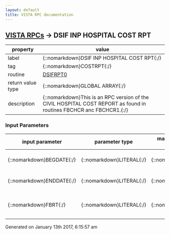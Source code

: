 ```yaml
---
layout: default
title: VISTA RPC documentation
---
```




## [VISTA RPCs](TableOfContent.md) &#8594; DSIF INP HOSPITAL COST RPT 

 property | value 
--- | --- 
 label | {::nomarkdown}DSIF INP HOSPITAL COST RPT{:/}
 tag | {::nomarkdown}COSTRPT{:/}
 routine | [DSIFRPT0](http://code.osehra.org/dox/Routine_DSIFRPT0_source.html)
 return value type | {::nomarkdown}GLOBAL ARRAY{:/}
 description | {::nomarkdown}This is an RPC version of the CIVIL HOSPITAL COST REPORT as found in routines FBCHCR anc FBCHCR1.{:/}

### Input Parameters

| input parameter | parameter type | maximum data length | required | description | 
| --- | --- | --- | --- | --- | 
| {::nomarkdown}BEGDATE{:/} | {::nomarkdown}LITERAL{:/} | {::nomarkdown}7{:/} | {::nomarkdown}true{:/} | {::nomarkdown}Begining Date (Required : FileMan format){:/} | 
| {::nomarkdown}ENDDATE{:/} | {::nomarkdown}LITERAL{:/} | {::nomarkdown}7{:/} | {::nomarkdown}true{:/} | {::nomarkdown}Ending Date (Required : FileMan format){:/} | 
| {::nomarkdown}FBRT{:/} | {::nomarkdown}LITERAL{:/} | {::nomarkdown}1{:/} | {::nomarkdown}true{:/} | {::nomarkdown}Report Type (Optional : D = Detailed, S = Summary, Default = Summary){:/} | 




 Generated on January 13th 2017, 6:15:57 am